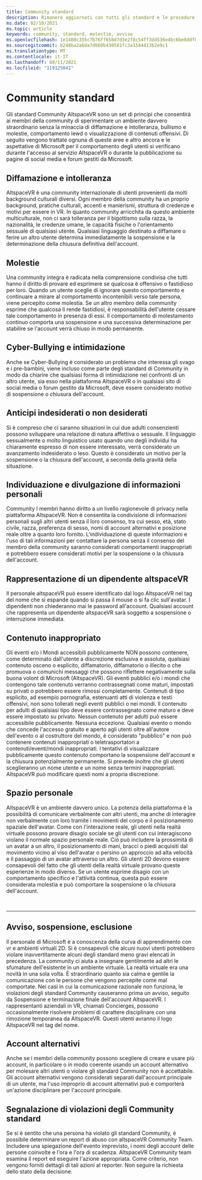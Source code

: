 ```yaml
---
title: Community standard
description: Rimanere aggiornati con tutti gli standard e le procedure della community altspaceVR più recenti per la segnalazione di violazioni.
ms.date: 02/10/2021
ms.topic: article
keywords: community, standard, molestie, avviso
ms.openlocfilehash: 1e1480c355c7b76ff658d7d3e2f8c54ff3dd536e4bc6be8ddf8378299d0250c1
ms.sourcegitcommit: b248ba2a6da7d669b430581fc3a1544413b2e9c1
ms.translationtype: MT
ms.contentlocale: it-IT
ms.lasthandoff: 08/11/2021
ms.locfileid: "119125041"
---
```

# <a name="community-standards"></a>Community standard

Gli standard Community AltspaceVR sono un set di principi che consentirà ai membri della community di sperimentare un ambiente davvero straordinario senza la minaccia di diffamazione e intolleranza, bullismo e molestie, comportamento lewd o visualizzazione di contenuti offensivi. Di seguito vengono trattate ognuna di queste aree e altro ancora e le aspettative di Microsoft per il comportamento degli utenti si verificano durante l'accesso al servizio AltspaceVR o durante la pubblicazione su pagine di social media e forum gestiti da Microsoft.

## <a name="defamation-and-intolerance"></a>Diffamazione e intolleranza

AltspaceVR è una community internazionale di utenti provenienti da molti background culturali diversi. Ogni membro della community ha un proprio background, pratiche culturali, accenti e manierismi, struttura di credenze e motivi per essere in VR. In quanto community arricchita da questo ambiente multiculturale, non ci sarà tolleranza per il bigottismo sulla razza, la nazionalità, le credenze umane, le capacità fisiche o l'orientamento sessuale di qualsiasi utente. Qualsiasi linguaggio destinato a diffamare o ferire un altro utente determina immediatamente la sospensione e la determinazione della chiusura definitiva dell'account.

## <a name="harassment"></a>Molestie 

Una community integra è radicata nella comprensione condivisa che tutti hanno il diritto di provare ed esprimere se qualcosa è offensivo o fastidioso per loro. Quando un utente sceglie di ignorare questo comportamento e continuare a mirare al comportamento incontenibili verso tale persona, viene percepito come molestia. Se un altro membro della community esprime che qualcosa li rende fastidiosi, è responsabilità dell'utente cessare tale comportamento in presenza di essi. Il comportamento di molestamento continuo comporta una sospensione e una successiva determinazione per stabilire se l'account verrà chiuso in modo permanente.

## <a name="cyber-bullying-and-intimidation"></a>Cyber-Bullying e intimidazione

Anche se Cyber-Bullying è considerato un problema che interessa gli svago e i pre-bambini, viene incluso come parte degli standard di Community in modo da chiarire che qualsiasi forma di intimidazione nei confronti di un altro utente, sia esso nella piattaforma AltspaceVR o in qualsiasi sito di social media o forum gestito da Microsoft, deve essere considerato motivo di sospensione o chiusura dell'account.

## <a name="lewd-or-unwanted-advances"></a>Anticipi indesiderati o non desiderati

Si è compreso che ci saranno situazioni in cui due adulti consenzienti possono sviluppare una relazione di natura affettiva o sessuale. Il linguaggio sessualmente o molto linguistico usato quando uno degli individui ha chiaramente espresso di non essere interessato, verrà considerato un avanzamento indesiderato o leso. Questo è considerato un motivo per la sospensione o la chiusura dell'account, a seconda della gravità della situazione.

## <a name="discovery-and-disclosure-of-personal-information"></a>Individuazione e divulgazione di informazioni personali

Community I membri hanno diritto a un livello ragionevole di privacy nella piattaforma AltspaceVR. Non è consentita la condivisione di informazioni personali sugli altri utenti senza il loro consenso, tra cui sesso, età, stato civile, razza, preferenza di sesso, nomi di account alternativi e posizione reale oltre a quanto loro fornito. L'individuazione di queste informazioni e l'uso di tali informazioni per contattare la persona senza il consenso del membro della community saranno considerati comportamenti inappropriati e potrebbero essere considerati motivi per la sospensione o la chiusura dell'account.

## <a name="impersonation-of-an-altspacevr-employee"></a>Rappresentazione di un dipendente altspaceVR

Il personale altspaceVR può essere identificato dal logo AltspaceVR nel tag del nome che si espande quando si passa il mouse o si fa clic sull'avatar. I dipendenti non chiederanno mai le password all'account. Qualsiasi account che rappresenta un dipendente altspaceVR sarà soggetto a sospensione o interruzione immediata.

## <a name="inappropriate-content"></a>Contenuto inappropriato

Gli eventi e/o i Mondi accessibili pubblicamente NON possono contenere, come determinato dall'utente a discrezione esclusiva e assoluta, qualsiasi contenuto osceno o esplicito, diffamatorio, diffamatorio o illecito o che promuova o comunichi messaggi che possono riflettere negativamente sulla buona volont di Microsoft (AltspaceVR). Gli eventi pubblici e/o i mondi che contengono tale contenuto verranno contrassegnati come maturi, impostati su privati o potrebbero essere rimossi completamente. Contenuti di tipo esplicito, ad esempio pornografia, estenuanti atti di violenza e testi offensivi, non sono tollerati negli eventi pubblici o nei mondi. Il contenuto per adulti di qualsiasi tipo deve essere contrassegnato come maturo e deve essere impostato su privato. Nessun contenuto per adulti può essere accessibile pubblicamente. Nessuna eccezione. Qualsiasi evento o mondo che concede l'accesso gratuito e aperto agli utenti oltre all'autore dell'evento o al costruttore del mondo, è considerato "pubblico" e non può contenere contenuti inappropriati o teletrasportatori a contenuti/eventi/mondi inappropriati. I tentativi di visualizzare pubblicamente questo contenuto comportano la sospensione dell'account e la chiusura potenzialmente permanente.  Si prevede inoltre che gli utenti sceglieranno un nome utente e un nome senza termini inappropriati. AltspaceVR può modificare questi nomi a propria discrezione.

## <a name="personal-space"></a>Spazio personale

AltspaceVR è un ambiente davvero unico. La potenza della piattaforma è la possibilità di comunicare verbalmente con altri utenti, ma anche di interagire non verbalmente con loro tramite i movimenti del corpo e il posizionamento spaziale dell'avatar. Come con l'interazione reale, gli utenti nella realtà virtuale possono provare disagio sociale se gli utenti con cui interagiscono violano il normale spazio personale reale. Ciò può includere la prossimità di un avatar a un altro, il posizionamento di mani, bracci o piedi acquisiti dal movimento vicino al viso dell'avatar o persino un approccio ad alta velocità e il passaggio di un avatar attraverso un altro.  Gli utenti 2D devono essere consapevoli del fatto che gli utenti della realtà virtuale provano queste esperienze in modo diverso. Se un utente esprime disagio con un comportamento specifico e l'attività continua, questa può essere considerata molestia e può comportare la sospensione o la chiusura dell'account.

<br>
<hr>
 
## <a name="warning-suspension-banishment"></a>Avviso, sospensione, esclusione

Il personale di Microsoft è a conoscenza della curva di apprendimento con vr e ambienti virtuali 2D. Si è consapevoli che alcuni nuovi utenti potrebbero violare inavvertitamente alcuni degli standard meno gravi elencati in precedenza. La community ci aiuta a insegnare gentilmente ad altri le sfumature dell'esistente in un ambiente virtuale. La realtà virtuale era una novità in una sola volta. È straordinario quanto sia calma e gentile la comunicazione con le persone che vengono percepite come mal comportate. Nei casi in cui la comunicazione razionale non funziona, le violazioni degli standard Community causeranno prima un avviso, seguito da Sospensione e terminazione finale dell'account AltspaceVR. I rappresentanti aziendali in VR, chiamati Concierges, possono occasionalmente risolvere problemi di carattere disciplinare con una rimozione temporanea da AltspaceVR. Questi utenti avranno il logo AltspaceVR nel tag del nome.

## <a name="alternate-accounts"></a>Account alternativi

Anche se i membri della community possono scegliere di creare e usare più account, in particolare o in modo coerente usando un account alternativo per molesare altri utenti o violare gli standard Community non è accettabile. Gli account alternativi vengono considerati separati dall'account principale di un utente, ma l'uso improprio di account alternativi può e comporterà un'azione disciplinare per l'account principale.

## <a name="reporting-violations-of-the-community-standards"></a>Segnalazione di violazioni degli Community standard

Se si è sentito che una persona ha violato gli standard Community, è possibile determinare un report di abuso con altspaceVR Community Team. Includere una spiegazione dell'evento imprevisto, i nomi degli account delle persone coinvolte e l'ora e l'ora di scadenza. AltspaceVR Community team esamina il report ed eseguire l'azione appropriata. Come criterio, non vengono forniti dettagli di tali azioni al reporter. Non seguire la richiesta dello stato della decisione.